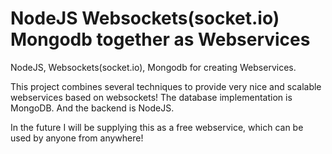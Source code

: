 # NodeJS Websockets(socket.io) Mongodb together as Webservices
NodeJS, Websockets(socket.io), Mongodb for creating Webservices.

This project combines several techniques to provide very nice and scalable webservices based on websockets! 
The database implementation is MongoDB. And the backend is NodeJS.

In the future I will be supplying this as a free webservice, which can be used by anyone from anywhere!


